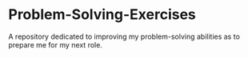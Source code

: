 # Problem-Solving-Exercises
A repository dedicated to improving my problem-solving abilities as to prepare me for my next role. 
